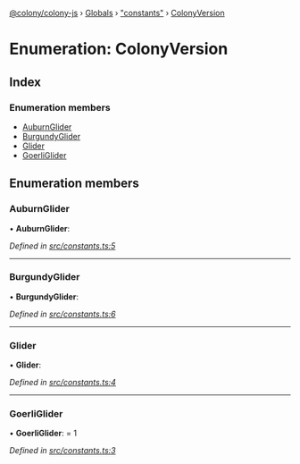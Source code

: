 [@colony/colony-js](../README.md) › [Globals](../globals.md) › ["constants"](../modules/_constants_.md) › [ColonyVersion](_constants_.colonyversion.md)

# Enumeration: ColonyVersion

## Index

### Enumeration members

* [AuburnGlider](_constants_.colonyversion.md#auburnglider)
* [BurgundyGlider](_constants_.colonyversion.md#burgundyglider)
* [Glider](_constants_.colonyversion.md#glider)
* [GoerliGlider](_constants_.colonyversion.md#goerliglider)

## Enumeration members

###  AuburnGlider

• **AuburnGlider**:

*Defined in [src/constants.ts:5](https://github.com/JoinColony/colonyJS/blob/8037c41/src/constants.ts#L5)*

___

###  BurgundyGlider

• **BurgundyGlider**:

*Defined in [src/constants.ts:6](https://github.com/JoinColony/colonyJS/blob/8037c41/src/constants.ts#L6)*

___

###  Glider

• **Glider**:

*Defined in [src/constants.ts:4](https://github.com/JoinColony/colonyJS/blob/8037c41/src/constants.ts#L4)*

___

###  GoerliGlider

• **GoerliGlider**: = 1

*Defined in [src/constants.ts:3](https://github.com/JoinColony/colonyJS/blob/8037c41/src/constants.ts#L3)*
